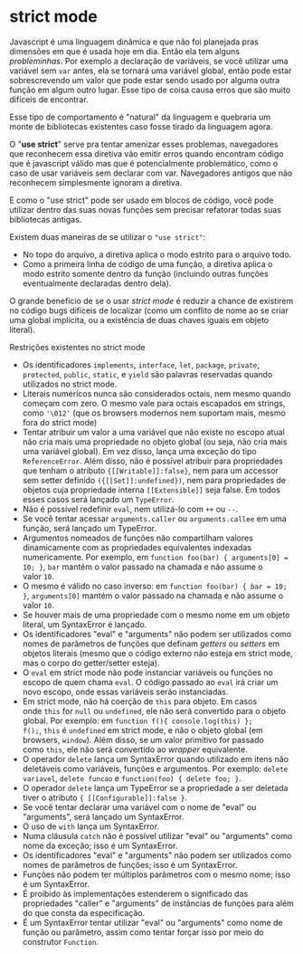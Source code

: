 # strict mode

Javascript é uma linguagem dinâmica e que não foi planejada pras dimensões em que é usada hoje em dia. Então ela tem alguns _probleminhas_. Por exemplo a declaração de variáveis, se você utilizar uma variável sem `var` antes, ela se tornará uma variável global, então pode estar sobrescrevendo um valor que pode estar sendo usado por alguma outra função em algum outro lugar. Esse tipo de coisa causa erros que são muito difíceis de encontrar.

Esse tipo de comportamento é "natural" da linguagem e quebraria um monte de bibliotecas existentes caso fosse tirado da linguagem agora.

O "**use strict**" serve pra tentar amenizar esses problemas, navegadores que reconhecem essa diretiva vão emitir erros quando encontram código que é javascript válido mas que é potencialmente problemático, como o caso de usar variáveis sem declarar com var. Navegadores antigos que não reconhecem simplesmente ignoram a diretiva.

E como o "use strict" pode ser usado em blocos de código, você pode utilizar dentro das suas novas funções sem precisar refatorar todas suas bibliotecas antigas.

Existem duas maneiras de se utilizar o `"use strict"`:

- No topo do arquivo, a diretiva aplica o modo estrito para o arquivo todo.
- Como a primeira linha de código de uma função, a diretiva aplica o modo estrito somente dentro da função (incluindo outras funções eventualmente declaradas dentro dela).

O grande benefício de se o usar _strict mode_ é reduzir a chance de existirem no código bugs difíceis de localizar (como um conflito de nome ao se criar uma global implícita, ou a existência de duas chaves iguais em objeto literal).

Restrições existentes no strict mode

- Os identificadores `implements`, `interface`, `let`, `package`, `private`, `protected`, `public`, `static`, e `yield` são palavras reservadas quando utilizados no strict mode.
- Literais numéricos nunca são considerados octais, nem mesmo quando começam com zero. O mesmo vale para octais escapados em strings, como `'\012'` (que os browsers modernos nem suportam mais, mesmo fora do strict mode)
- Tentar atribuir um valor a uma variável que não existe no escopo atual não cria mais uma propriedade no objeto global (ou seja, não cria mais uma variável global). Em vez disso, lança uma exceção do tipo `ReferenceError`. Além disso, não é possível atribuir para propriedades que tenham o atributo `{[[Writable]]:false}`, nem para um accessor sem setter definido `({[[Set]]:undefined})`, nem para propriedades de objetos cuja propriedade interna `[[Extensible]]` seja false. Em todos esses casos será lançado um `TypeError`.
- Não é possível redefinir `eval`, nem utilizá-lo com `++` ou `--`.
- Se você tentar acessar `arguments.caller` ou `arguments.callee` em uma função, será lançado um TypeError.
- Argumentos nomeados de funções não compartilham valores dinamicamente com as propriedades equivalentes indexadas numericamente. Por exemplo, em `function foo(bar) { arguments[0] = 10; }`, `bar` mantém o valor passado na chamada e não assume o valor `10`.
- O mesmo é válido no caso inverso: em `function foo(bar) { bar = 10; }`, `arguments[0]` mantém o valor passado na chamada e não assume o valor `10`.
- Se houver mais de uma propriedade com o mesmo nome em um objeto literal, um SyntaxError é lançado.
- Os identificadores "eval" e "arguments" não podem ser utilizados como nomes de parâmetros de funções que definam *getters* ou *setters* em objetos literais (mesmo que o código externo não esteja em strict mode, mas o corpo do getter/setter esteja).
- O `eval` em strict mode não pode instanciar variáveis ou funções no escopo de quem chama `eval`. O código passado ao `eval` irá criar um novo escopo, onde essas variáveis serão instanciadas.
- Em strict mode, não há coerção de `this` para objeto. Em casos onde `this` for `null` ou `undefined`, ele não será convertido para o objeto global. Por exemplo: em `function f(){ console.log(this) }; f();`, `this` é `undefined` em strict mode, e não o objeto global (em browsers, `window`). Além disso, se um valor primitivo for passado como `this`, ele não será convertido ao *wrapper* equivalente.
- O operador `delete` lança um SyntaxError quando utilizado em itens não deletáveis como variáveis, funções e argumentos. Por exemplo: `delete variavel`, `delete funcao` e `function(foo) { delete foo; }`.
- O operador `delete` lança um TypeError se a propriedade a ser deletada tiver o atributo `{ [[Configurable]]:false }`.
- Se você tentar declarar uma variável com o nome de "eval" ou "arguments", será lançado um SyntaxError.
- O uso de `with` lança um SyntaxError.
- Numa cláusula `catch` não é possível utilizar "eval" ou "arguments" como nome da exceção; isso é um SyntaxError.
- Os identificadores "eval" e "arguments" não podem ser utilizados como nomes de parâmetros de funções; isso é um SyntaxError.
- Funções não podem ter múltiplos parâmetros com o mesmo nome; isso é um SyntaxError.
- É proibido às implementações estenderem o significado das propriedades "caller" e "arguments" de instâncias de funções para além do que consta da especificação.
- É um SyntaxError tentar utilizar "eval" ou "arguments" como nome de função ou parâmetro, assim como tentar forçar isso por meio do construtor `Function`.
